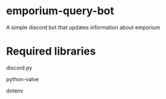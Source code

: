 # emporium-query-bot
A simple discord bot that updates information about emporium

# Required libraries

discord.py

python-valve

dotenv
